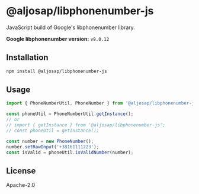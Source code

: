 # @aljosap/libphonenumber-js

JavaScript build of Google's libphonenumber library.

**Google libphonenumber version:** `v9.0.12`

## Installation

```bash
npm install @aljosap/libphonenumber-js
```

## Usage

```typescript
import { PhoneNumberUtil, PhoneNumber } from '@aljosap/libphonenumber-js';

const phoneUtil = PhoneNumberUtil.getInstance();
// or
// import { getInstance } from '@aljosap/libphonenumber-js';
// const phoneUtil = getInstance();

const number = new PhoneNumber();
number.setRawInput('+38161111223');
const isValid = phoneUtil.isValidNumber(number);
```

## License

Apache-2.0
